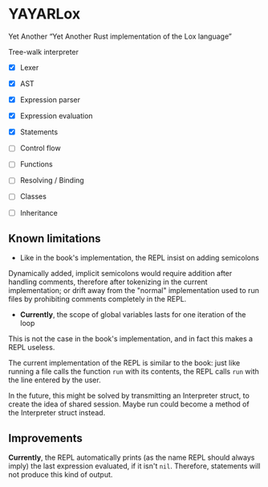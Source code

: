 # YAYARLox

Yet Another “Yet Another Rust implementation of the Lox language”

Tree-walk interpreter

- [x] Lexer
- [x] AST
- [x] Expression parser
- [x] Expression evaluation
- [x] Statements
- [ ] Control flow
- [ ] Functions
- [ ] Resolving / Binding
- [ ] Classes
- [ ] Inheritance


## Known limitations

* Like in the book's implementation, the REPL insist on adding semicolons

Dynamically added, implicit semicolons would require addition after handling comments, therefore
after tokenizing in the current implementation; or drift away from the "normal" implementation
used to run files by prohibiting comments completely in the REPL.

* **Currently**, the scope of global variables lasts for one iteration of the loop

This is not the case in the book's implementation, and in fact this makes a REPL useless.

The current implementation of the REPL is similar to the book: just like running a file
calls the function `run` with its contents, the REPL calls `run` with the line
entered by the user.

In the future, this might be solved by transmitting an Interpreter struct, to create the
idea of shared session. Maybe run could become a method of the Interpreter struct instead.


## Improvements

**Currently**, the REPL automatically prints (as the name REPL should always imply) the
last expression evaluated, if it isn't `nil`. Therefore, statements will not produce
this kind of output.